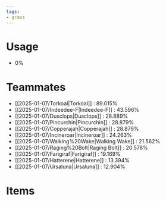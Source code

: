 ```yaml
---
tags:
- grass
---
```

# Usage
- 0%
# Teammates
- [[2025-01-07/Torkoal|Torkoal]] : 89.015%
- [[2025-01-07/Indeedee-F|Indeedee-F]] : 43.596%
- [[2025-01-07/Dusclops|Dusclops]] : 28.889%
- [[2025-01-07/Pincurchin|Pincurchin]] : 28.879%
- [[2025-01-07/Copperajah|Copperajah]] : 28.879%
- [[2025-01-07/Incineroar|Incineroar]] : 24.263%
- [[2025-01-07/Walking%20Wake|Walking Wake]] : 21.562%
- [[2025-01-07/Raging%20Bolt|Raging Bolt]] : 20.578%
- [[2025-01-07/Farigiraf|Farigiraf]] : 19.169%
- [[2025-01-07/Hatterene|Hatterene]] : 13.394%
- [[2025-01-07/Ursaluna|Ursaluna]] : 12.904%
# Items